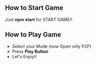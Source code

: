 ## How to Start Game
Just **npm start** for START GAME!!

## How to Play Game
- Select your Mode (now Open only P2P<Player Vs Player>)
- Press **Play Button**
- Let's Enjoy!!

